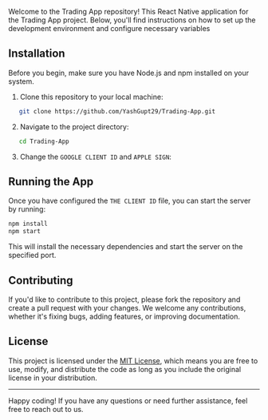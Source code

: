

Welcome to the Trading App repository! This React Native application for the Trading App project. Below, you'll find instructions on how to set up the development environment and configure necessary variables 

## Installation

Before you begin, make sure you have Node.js and npm installed on your system.

1. Clone this repository to your local machine:

```sh
   git clone https://github.com/YashGupt29/Trading-App.git
```

2. Navigate to the project directory:

```sh
   cd Trading-App
 ```

3. Change the `GOOGLE CLIENT ID` and `APPLE SIGN`:



## Running the App

Once you have configured the `THE CLIENT ID` file, you can start the server by running:

```sh
npm install
npm start
```
This will install the necessary dependencies and start the server on the specified port.


## Contributing

If you'd like to contribute to this project, please fork the repository and create a pull request with your changes. We welcome any contributions, whether it's fixing bugs, adding features, or improving documentation.

## License

This project is licensed under the [MIT License](LICENSE), which means you are free to use, modify, and distribute the code as long as you include the original license in your distribution.

---

Happy coding! If you have any questions or need further assistance, feel free to reach out to us.